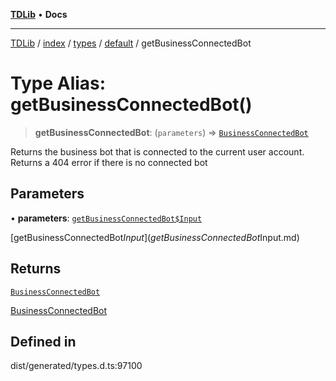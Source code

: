 [**TDLib**](../../../../../../README.md) • **Docs**

***

[TDLib](../../../../../../modules.md) / [index](../../../../../README.md) / [types](../../../README.md) / [default](../README.md) / getBusinessConnectedBot

# Type Alias: getBusinessConnectedBot()

> **getBusinessConnectedBot**: (`parameters`) => [`BusinessConnectedBot`](BusinessConnectedBot-1.md)

Returns the business bot that is connected to the current user account. Returns a 404 error if there is no connected bot

## Parameters

• **parameters**: [`getBusinessConnectedBot$Input`](getBusinessConnectedBot$Input.md)

[getBusinessConnectedBot$Input](getBusinessConnectedBot$Input.md)

## Returns

[`BusinessConnectedBot`](BusinessConnectedBot-1.md)

[BusinessConnectedBot](BusinessConnectedBot-1.md)

## Defined in

dist/generated/types.d.ts:97100
